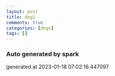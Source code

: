 ```yaml
---
layout: post
title: dog1
comments: true
categories: [dogs]
tags: []
---
```


### Auto generated by spark
generated at 2023-01-18 07:02:16.447097
